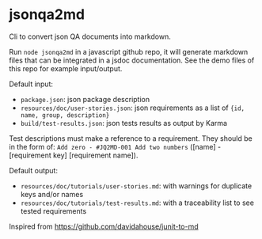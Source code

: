 jsonqa2md
=======

Cli to convert json QA documents into markdown.

Run `node jsonqa2md` in a javascript github repo, it will generate markdown files
that can be integrated in a jsdoc documentation. See the demo files of this repo for example input/output.

Default input:
- `package.json`: json package description
- `resources/doc/user-stories.json`: json requirements as a list of
`{id, name, group, description}`
- `build/test-results.json`: json tests results as output by Karma

Test descriptions must make a reference to a requirement. They should be in the
form of: `Add zero - #JQ2MD-001 Add two numbers` ([name] - [requirement key] [requirement name]).

Default output:
- `resources/doc/tutorials/user-stories.md`: with warnings for duplicate keys and/or names
- `resources/doc/tutorials/test-results.md`: with a traceability list to see tested requirements

Inspired from https://github.com/davidahouse/junit-to-md

